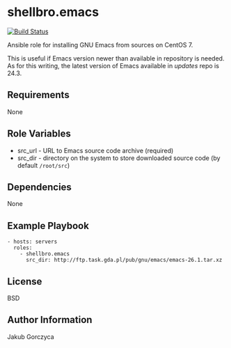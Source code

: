 shellbro.emacs
==============

[![Build Status](https://travis-ci.org/shellbro/ansible-role-emacs.svg?branch=master)](https://travis-ci.org/shellbro/ansible-role-emacs)

Ansible role for installing GNU Emacs from sources on CentOS 7.

This is useful if Emacs version newer than available in repository is needed. As
for this writing, the latest version of Emacs available in *updates* repo is
24.3.

Requirements
------------

None

Role Variables
--------------

* src_url - URL to Emacs source code archive (required)
* src_dir - directory on the system to store downloaded source code (by default
`/root/src`)

Dependencies
------------

None

Example Playbook
----------------

    - hosts: servers
      roles:
        - shellbro.emacs
          src_dir: http://ftp.task.gda.pl/pub/gnu/emacs/emacs-26.1.tar.xz

License
-------

BSD

Author Information
------------------

Jakub Gorczyca

